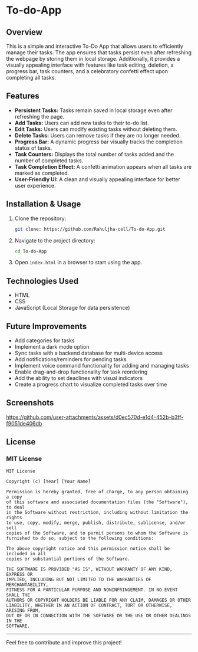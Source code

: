 # To-do-App

## Overview
This is a simple and interactive To-Do App that allows users to efficiently manage their tasks. The app ensures that tasks persist even after refreshing the webpage by storing them in local storage. Additionally, it provides a visually appealing interface with features like task editing, deletion, a progress bar, task counters, and a celebratory confetti effect upon completing all tasks.

## Features
- **Persistent Tasks:** Tasks remain saved in local storage even after refreshing the page.
- **Add Tasks:** Users can add new tasks to their to-do list.
- **Edit Tasks:** Users can modify existing tasks without deleting them.
- **Delete Tasks:** Users can remove tasks if they are no longer needed.
- **Progress Bar:** A dynamic progress bar visually tracks the completion status of tasks.
- **Task Counters:** Displays the total number of tasks added and the number of completed tasks.
- **Task Completion Effect:** A confetti animation appears when all tasks are marked as completed.
- **User-Friendly UI:** A clean and visually appealing interface for better user experience.

## Installation & Usage
1. Clone the repository:
   ```bash
   git clone: https://github.com/Rahuljha-cell/To-do-App.git
   ```
2. Navigate to the project directory:
   ```bash
   cd To-do-App
   ```
3. Open `index.html` in a browser to start using the app.

## Technologies Used
- HTML
- CSS
- JavaScript (Local Storage for data persistence)

## Future Improvements
- Add categories for tasks
- Implement a dark mode option
- Sync tasks with a backend database for multi-device access
- Add notifications/reminders for pending tasks
- Implement voice command functionality for adding and managing tasks
- Enable drag-and-drop functionality for task reordering
- Add the ability to set deadlines with visual indicators
- Create a progress chart to visualize completed tasks over time

## Screenshots

https://github.com/user-attachments/assets/d0ec570d-e1d4-452b-b3ff-f9051de406db



## License
### MIT License
```
MIT License

Copyright (c) [Year] [Your Name]

Permission is hereby granted, free of charge, to any person obtaining a copy
of this software and associated documentation files (the "Software"), to deal
in the Software without restriction, including without limitation the rights
to use, copy, modify, merge, publish, distribute, sublicense, and/or sell
copies of the Software, and to permit persons to whom the Software is
furnished to do so, subject to the following conditions:

The above copyright notice and this permission notice shall be included in all
copies or substantial portions of the Software.

THE SOFTWARE IS PROVIDED "AS IS", WITHOUT WARRANTY OF ANY KIND, EXPRESS OR
IMPLIED, INCLUDING BUT NOT LIMITED TO THE WARRANTIES OF MERCHANTABILITY,
FITNESS FOR A PARTICULAR PURPOSE AND NONINFRINGEMENT. IN NO EVENT SHALL THE
AUTHORS OR COPYRIGHT HOLDERS BE LIABLE FOR ANY CLAIM, DAMAGES OR OTHER
LIABILITY, WHETHER IN AN ACTION OF CONTRACT, TORT OR OTHERWISE, ARISING FROM,
OUT OF OR IN CONNECTION WITH THE SOFTWARE OR THE USE OR OTHER DEALINGS IN THE
SOFTWARE.
```
---

Feel free to contribute and improve this project!

